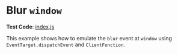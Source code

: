 # Blur `window`

**Test Code**: [index.js](index.js)

This example shows how to emulate the `blur` event at `window` using `EventTarget.dispatchEvent` and `ClientFunction`.
